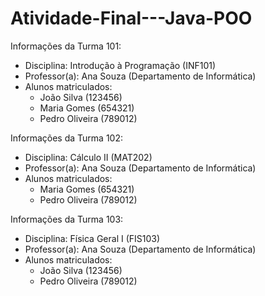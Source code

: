 # Atividade-Final---Java-POO

Informações da Turma 101:
- Disciplina: Introdução à Programação (INF101)
- Professor(a): Ana Souza (Departamento de Informática)
- Alunos matriculados:
    - João Silva (123456)
    - Maria Gomes (654321)
    - Pedro Oliveira (789012)

Informações da Turma 102:
- Disciplina: Cálculo II (MAT202)
- Professor(a): Ana Souza (Departamento de Informática)
- Alunos matriculados:
    - Maria Gomes (654321)
    - Pedro Oliveira (789012)

Informações da Turma 103:
- Disciplina: Física Geral I (FIS103)
- Professor(a): Ana Souza (Departamento de Informática)
- Alunos matriculados:
    - João Silva (123456)
    - Pedro Oliveira (789012)
